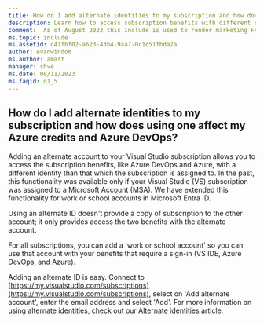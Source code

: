 ```yaml
---
title: How do I add alternate identities to my subscription and how does using one affect my Azure credits and Azure DevOps?
description: Learn how to access subscription benefits with different sign-in credentials. 
comment:  As of August 2023 this include is used to render marketing FAQ content for VS Subscriptions in the following portals - VSCom, Manage, and My portals. It was not used for learn.microsoft.com content at that time.  SMEs are Evan Windom and Larissa Crawford of Red Door Collaborative and Sharvari Dighe.
ms.topic: include
ms.assetid: c41fbf02-a623-43b4-9aa7-0c1c51fbda2a
author: evanwindom
ms.author: amast
manager: shve
ms.date: 08/11/2023
ms.faqid: q1_5
---
```


## How do I add alternate identities to my subscription and how does using one affect my Azure credits and Azure DevOps?

Adding an alternate account to your Visual Studio subscription allows you to access the subscription benefits, like Azure DevOps and Azure, with a different identity than that which the subscription is assigned to. In the past, this functionality was available only if your Visual Studio (VS) subscription was assigned to a Microsoft Account (MSA).  We have extended this functionality for work or school accounts in Microsoft Entra ID.

Using an alternate ID doesn't provide a copy of subscription to the other account; it only provides access the two benefits with the alternate account.

For all subscriptions, you can add a 'work or school account' so you can use that account with your benefits that require a sign-in (VS IDE, Azure DevOps, and Azure).

Adding an alternate ID is easy. Connect to [https://my.visualstudio.com/subscriptions](https://my.visualstudio.com/subscriptions), select on 'Add alternate account', enter the email address and select 'Add'. For more information on using alternate identities, check out our [Alternate identities](https://learn.microsoft.com/visualstudio/subscriptions/vs-alternate-identity) article.
